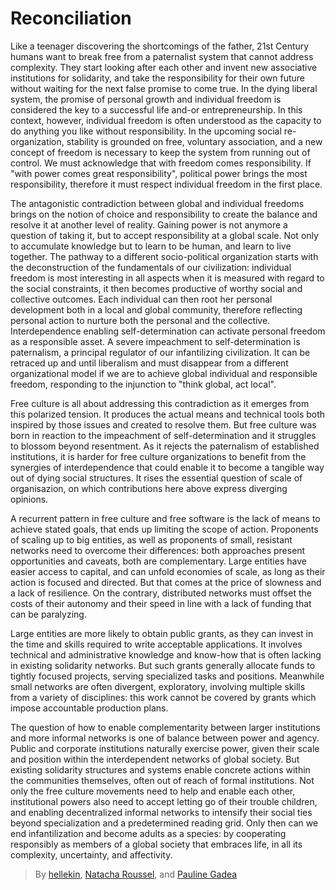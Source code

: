 
# Reconciliation

Like a teenager discovering the shortcomings of the father, 21st Century humans want to break free from a paternalist system that cannot address complexity. They start looking after each other and invent new associative institutions for solidarity, and take the responsibility for their own future without waiting for the next false promise to come true. In the dying liberal system, the promise of personal growth and individual freedom is considered the key to a successful life and-or entrepreneurship. In this context, however, individual freedom is often understood as the capacity to do anything you like without responsibility. In the upcoming social re-organization, stability is grounded on free, voluntary association, and a new concept of freedom is necessary to keep the system from running out of control. We must acknowledge that with freedom comes responsibility. If "with power comes great responsibility", political power brings the most responsibility, therefore it must respect individual freedom in the first place.

The antagonistic contradiction between global and individual freedoms brings on the notion of choice and responsibility to create the balance and resolve it at another level of reality. Gaining power is not anymore a question of taking it, but to accept responsibility at a global scale. Not only to accumulate knowledge but to learn to be human, and learn to live together. The pathway to a different socio-political organization starts with the deconstruction of the fundamentals of our civilization: individual freedom is most interesting in all aspects when it is measured with regard to the social constraints, it then becomes productive of worthy social and collective outcomes. Each individual can then root her personal development both in a local and global community, therefore reflecting personal action to nurture both the personal and the collective. Interdependence enabling self-determination can activate personal freedom as a responsible asset. A severe impeachment to self-determination is paternalism, a principal regulator of our infantilizing civilization. It can be retraced up and until liberalism and must disappear from a different organizational model if we are to achieve global individual and responsible freedom, responding to the injunction to "think global, act local".

Free culture is all about addressing this contradiction as it emerges from this polarized tension. It produces the actual means and technical tools both inspired by those issues and created to resolve them. But free culture was born in reaction to the impeachment of self-determination and it struggles to blossom beyond resentment. As it rejects the paternalism of established institutions, it is harder for free culture organizations to benefit from the synergies of interdependence that could enable it to become a tangible way out of dying social structures. It rises the essential question of scale of organisazion, on which contributions here above express diverging opinions.

A recurrent pattern in free culture and free software is the lack of means to achieve stated goals, that ends up limiting the scope of action. Proponents of scaling up to big entities, as well as proponents of small, resistant networks need to overcome their differences: both approaches present opportunities and caveats, both are complementary. Large entities have easier access to capital, and can unfold economies of scale, as long as their action is focused and directed. But that comes at the price of slowness and a lack of resilience. On the contrary, distributed networks must offset the costs of their autonomy and their speed in line with a lack of funding that can be paralyzing.

Large entities are more likely to obtain public grants, as they can invest in the time and skills required to write acceptable applications. It involves technical and administrative knowledge and know-how that is often lacking in existing solidarity networks. But such grants generally allocate funds to tightly focused projects, serving specialized tasks and positions. Meanwhile small networks are often divergent, exploratory, involving multiple skills from a variety of disciplines: this work cannot be covered by grants which impose accountable production plans.

The question of how to enable complementarity between larger institutions and more informal networks is one of balance between power and agency. Public and corporate institutions naturally exercise power, given their scale and position within the interdependent networks of global society. But existing solidarity structures and systems enable concrete actions within the communities themselves, often out of reach of formal institutions. Not only the free culture movements need to help and enable each other, institutional powers also need to accept letting go of their trouble children, and enabling decentralized informal networks to intensify their social ties beyond specialization and a predetermined reading grid. Only then can we end infantilization and become adults as a species: by cooperating responsibly as members of a global society that embraces life, in all its complexity, uncertainty, and affectivity.

> By [hellekin](../authors/hellekin.html), [Natacha Roussel](../authors/natacha-roussel.html), and [Pauline Gadea](../authors/pauline-gadea.html)
